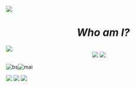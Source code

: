 <!--horizontal divider(gradiant)-->
<img src="https://user-images.githubusercontent.com/73097560/115834477-dbab4500-a447-11eb-908a-139a6edaec5c.gif">

<!--h1 without bottom border-->
<div id="user-content-toc">
  <ul align="center">
    <div class="kkchara">
      <h1><em>Who am I?</em></h1>
    </div>
  </ul>
</div>


<img src="https://user-images.githubusercontent.com/73097560/115834477-dbab4500-a447-11eb-908a-139a6edaec5c.gif">
<center class="half">
  <img src="https://acg-card.vercel.app/api/bsss?userid=76561199085587690&color=01040a">
  <img src="https://acg-card.vercel.app/api/maimai?name=kkchara&color=01040a">
</center>

![bs](https://acg-card.vercel.app/api/bsss?userid=76561199085587690&color=01040a)![mai](https://acg-card.vercel.app/api/maimai?name=kkchara&color=01040a)

<dev>
  <img src="https://files.catbox.moe/if3wd0.jpg" />
  <img src="https://files.catbox.moe/1lv4dp.png" />
  <img src="https://files.catbox.moe/9vfu91.png" />
</dev>



